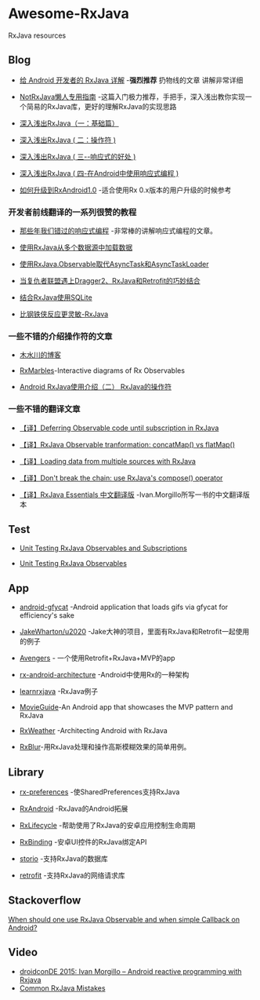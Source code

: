 # Awesome-RxJava
RxJava resources

## Blog
*  [给 Android 开发者的 RxJava 详解](http://gank.io/post/560e15be2dca930e00da1083) -**强烈推荐** 扔物线的文章  讲解非常详细

* [NotRxJava懒人专用指南](http://www.devtf.cn/?p=323) -这篇入门极力推荐，手把手，深入浅出教你实现一个简易的RxJava库，更好的理解RxJava的实现思路

* [深入浅出RxJava（一：基础篇）](http://blog.csdn.net/lzyzsd/article/details/41833541)
 
* [深入浅出RxJava ( 二：操作符 )](http://blog.csdn.net/lzyzsd/article/details/44094895)

* [深入浅出RxJava ( 三--响应式的好处 )](http://blog.csdn.net/lzyzsd/article/details/44891933)

* [深入浅出RxJava ( 四-在Android中使用响应式编程 )](http://blog.csdn.net/lzyzsd/article/details/45033611)
 
* [如何升级到RxAndroid1.0](http://blog.csdn.net/lzyzsd/article/details/49248235) -适合使用Rx 0.x版本的用户升级的时候参考

### 开发者前线翻译的一系列很赞的教程
 
*  [那些年我们错过的响应式编程](http://www.devtf.cn/?p=174) -非常棒的讲解响应式编程的文章。

* [使用RxJava从多个数据源中加载数据](http://www.devtf.cn/?p=764)

* [使用RxJava.Observable取代AsyncTask和AsyncTaskLoader](http://www.devtf.cn/?p=114)

* [当复仇者联盟遇上Dragger2、RxJava和Retrofit的巧妙结合](http://www.devtf.cn/?p=565)

* [结合RxJava使用SQLite](http://www.devtf.cn/?p=734)

* [比钢铁侠反应更灵敏-RxJava](http://www.devtf.cn/?p=770)
 
###  一些不错的介绍操作符的文章
 * [木水川的博客](http://mushuichuan.com/tags/RxJava/) 
 
 * [RxMarbles](http://rxmarbles.com/)-Interactive diagrams of Rx Observables
 
 * [Android RxJava使用介绍（二） RxJava的操作符](http://blog.csdn.net/job_hesc/article/details/46242117)
 
###  一些不错的翻译文章
* [【译】Deferring Observable code until subscription in RxJava](http://www.jianshu.com/p/c83996149f5b)

* [【译】RxJava Observable tranformation: concatMap() vs flatMap()](http://www.jianshu.com/p/6d16805537ef)
 
* [【译】Loading data from multiple sources with RxJava](http://www.jianshu.com/p/be084df924dc)
 
* [【译】Don't break the chain: use RxJava's compose() operator](http://www.jianshu.com/p/e9e03194199e)

* [【译】RxJava Essentials 中文翻译版](http://rxjava.yuxingxin.com/) -Ivan.Morgillo所写一书的中文翻译版本
 
## Test 

* [Unit Testing RxJava Observables and Subscriptions](http://fedepaol.github.io/blog/2015/09/13/testing-rxjava-observables-subscriptions/)

* [Unit Testing RxJava Observables](https://medium.com/ribot-labs/unit-testing-rxjava-6e9540d4a329)

## App

* [android-gfycat](https://github.com/dlew/android-gfycat) -Android application that loads gifs via gfycat for efficiency's sake

* [JakeWharton/u2020](https://github.com/JakeWharton/u2020) -Jake大神的项目，里面有RxJava和Retrofit一起使用的例子

* [Avengers](https://github.com/saulmm/Avengers) - 一个使用Retrofit+RxJava+MVP的app

* [rx-android-architecture](https://github.com/tehmou/rx-android-architecture) -Android中使用Rx的一种架构
 
* [learnrxjava](https://github.com/jhusain/learnrxjava) -RxJava例子

* [MovieGuide]([https://github.com/esoxjem/MovieGuide](https://github.com/esoxjem/MovieGuide))-An Android app that showcases the MVP pattern and RxJava

* [RxWeather]([https://github.com/SmartDengg/RxWeather](https://github.com/SmartDengg/RxWeather))
-Architecting Android with RxJava

* [RxBlur]([https://github.com/SmartDengg/RxBlur](https://github.com/SmartDengg/RxBlur))-用RxJava处理和操作高斯模糊效果的简单用例。
## Library
 
 * [rx-preferences](https://github.com/f2prateek/rx-preferences) -使SharedPreferences支持RxJava

 * [RxAndroid](https://github.com/ReactiveX/RxAndroid) -RxJava的Android拓展
 
 * [RxLifecycle](https://github.com/trello/RxLifecycle) -帮助使用了RxJava的安卓应用控制生命周期
 
 * [RxBinding](https://github.com/JakeWharton/RxBinding) -安卓UI控件的RxJava绑定API

 * [storio](https://github.com/pushtorefresh/storio) -支持RxJava的数据库

 * [retrofit](https://github.com/square/retrofit) -支持RxJava的网络请求库

## Stackoverflow
 
 [When should one use RxJava Observable and when simple Callback on Android?](http://stackoverflow.com/questions/21890338/when-should-one-use-rxjava-observable-and-when-simple-callback-on-android)

## Video

* [droidconDE 2015: Ivan Morgillo – Android reactive programming with Rxjava](https://www.youtube.com/watch?v=JCLZ55M2gVo&list=PLAY9OtteiTj04IdJDW7KV1cy843reyjvT)
* [Common RxJava Mistakes](https://www.youtube.com/watch?v=QdmkXL7XikQ&feature=youtu.be)


